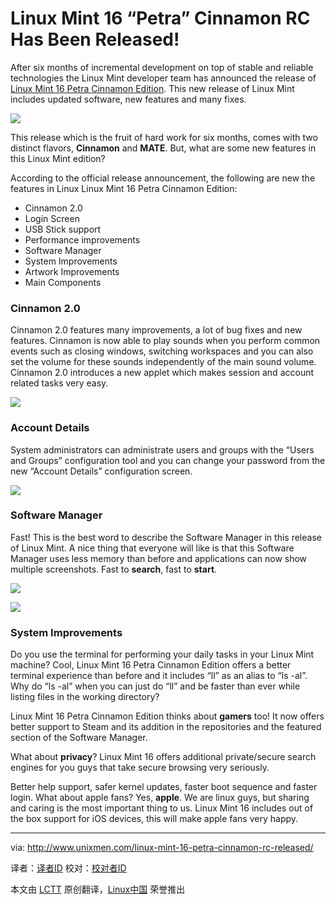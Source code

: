 Linux Mint 16 “Petra” Cinnamon RC Has Been Released!
================================================================================
After six months of incremental development on top of stable and reliable technologies the Linux Mint developer team has announced the release of [Linux Mint 16 Petra Cinnamon Edition][1]. This new release of Linux Mint includes updated software, new features and many fixes.

![](http://180016988.r.cdn77.net/wp-content/uploads/2013/11/linux_mint16.png)

This release which is the fruit of hard work for six months, comes with two distinct flavors, **Cinnamon** and **MATE**. But, what are some new features in this Linux Mint edition?

According to the official release announcement, the following are new the features in Linux Linux Mint 16 Petra Cinnamon Edition:

- Cinnamon 2.0
- Login Screen
- USB Stick support
- Performance improvements
- Software Manager
- System Improvements
- Artwork Improvements
- Main Components

### Cinnamon 2.0 ###

Cinnamon 2.0 features many improvements, a lot of bug fixes and new features. Cinnamon is now able to play sounds when you perform common events such as closing windows, switching workspaces and you can also set the volume for these sounds independently of the main sound volume. Cinnamon 2.0 introduces a new applet which makes session and account related tasks very easy.

![](http://180016988.r.cdn77.net/wp-content/uploads/2013/11/thumb_cinnamon_account_details.png)

### Account Details ###

System administrators can administrate users and groups with the “Users and Groups” configuration tool and you can change your password from the new “Account Details” configuration screen.

![](http://180016988.r.cdn77.net/wp-content/uploads/2013/11/thumb_cinnamon_user_applet.png)

### Software Manager ###

Fast! This is the best word to describe the Software Manager in this release of Linux Mint. A nice thing that everyone will like is that this Software Manager uses less memory than before and applications can now show multiple screenshots. Fast to **search**, fast to **start**.

![](http://180016988.r.cdn77.net/wp-content/uploads/2013/11/software_manager1.png)

![](http://180016988.r.cdn77.net/wp-content/uploads/2013/11/software_manager2-e1384689990357.png)

### System Improvements ###

Do you use the terminal for performing your daily tasks in your Linux Mint machine? Cool, Linux Mint 16 Petra Cinnamon Edition offers a better terminal experience than before and it includes “ll” as an alias to “ls -al”. Why do “ls -al” when you can just do “ll” and be faster than ever while listing files in the working directory?

Linux Mint 16 Petra Cinnamon Edition thinks about **gamers** too! It now offers better support to Steam and its addition in the repositories and the featured section of the Software Manager.

What about **privacy**? Linux Mint 16 offers additional private/secure search engines for you guys that take secure browsing very seriously.

Better help support, safer kernel updates, faster boot sequence and faster login. What about apple fans? Yes, **apple**. We are linux guys, but sharing and caring is the most important thing to us. Linux Mint 16 includes out of the box support for iOS devices, this will make apple fans very happy.

--------------------------------------------------------------------------------

via: http://www.unixmen.com/linux-mint-16-petra-cinnamon-rc-released/

译者：[译者ID](https://github.com/译者ID) 校对：[校对者ID](https://github.com/校对者ID)

本文由 [LCTT](https://github.com/LCTT/TranslateProject) 原创翻译，[Linux中国](http://linux.cn/) 荣誉推出

[1]:http://blog.linuxmint.com/?p=2477